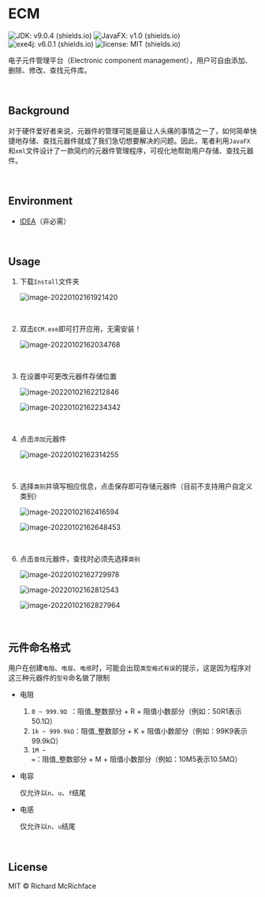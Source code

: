 # ECM

![JDK: v9.0.4 (shields.io)](https://img.shields.io/badge/JDK-v9.0.4-green) ![JavaFX: v1.0 (shields.io)](https://img.shields.io/badge/JavaFX-v1.0-green) ![exe4j: v6.0.1 (shields.io)](https://img.shields.io/badge/exe4j-v6.0.1-yellow) ![license: MIT (shields.io)](https://img.shields.io/badge/license-MIT-blue)

电子元件管理平台（Electronic component management），用户可自由添加、删除、修改、查找元件库。

<br>

## Background

对于硬件爱好者来说，元器件的管理可能是最让人头痛的事情之一了，如何简单快捷地存储、查找元器件就成了我们急切想要解决的问题。因此，笔者利用`JavaFX`和`xml`文件设计了一款简约的元器件管理程序，可视化地帮助用户存储、查找元器件。

<br>

## Environment

- [IDEA](https://www.jetbrains.com/idea/)（非必需）

<br>

## Usage

1. 下载`Install`文件夹

   ![image-20220102161921420](https://s2.loli.net/2022/01/02/8gWKJvNYP1ljVwy.png)

   <br>

2. 双击`ECM.exe`即可打开应用，无需安装！

   ![image-20220102162034768](https://s2.loli.net/2022/01/02/jIkny2XYWoJtzOE.png)

   <br>

3. 在设置中可更改元器件存储位置

   ![image-20220102162212846](https://s2.loli.net/2022/01/02/CplfwBdmSs6kLZI.png)

   ![image-20220102162234342](https://s2.loli.net/2022/01/02/NiSK4Xk5VFwuZRO.png)

   <br>

4. 点击`添加`元器件

   ![image-20220102162314255](https://s2.loli.net/2022/01/02/vZYSbQ3lP56utfN.png)

   <br>

5. 选择`类别`并填写相应信息，点击保存即可存储元器件（目前不支持用户自定义类别）

   ![image-20220102162416594](https://s2.loli.net/2022/01/02/ilCnxRr6FgkT8QX.png)

   ![image-20220102162648453](https://s2.loli.net/2022/01/02/NvZoymVI3f7D592.png)

   <br>

6. 点击`查找`元器件，查找时必须先选择`类别`

   ![image-20220102162729978](https://s2.loli.net/2022/01/02/t1QWLvlIbPo7SEJ.png)

   ![image-20220102162812543](https://s2.loli.net/2022/01/02/xHEDAfU5w1Zsehd.png)

   ![image-20220102162827964](https://s2.loli.net/2022/01/02/ouD5WHrOtMqwmyh.png)

   <br>

## 元件命名格式

用户在创建`电阻`、`电容`、`电感`时，可能会出现`类型格式有误`的提示，这是因为程序对这三种元器件的`型号`命名做了限制

- 电阻
  1. `0 ~ 999.9Ω `：阻值_整数部分 + R + 阻值小数部分（例如：50R1表示50.1Ω）
  1. `1k ~ 999.9kΩ`：阻值_整数部分 + K + 阻值小数部分（例如：99K9表示99.9kΩ）
  1. `1M ~ ∞`：阻值_整数部分 + M + 阻值小数部分（例如：10M5表示10.5MΩ）
  
- 电容

  仅允许以`n`、`u`、`f`结尾

- 电感

  仅允许以`n`、`u`结尾

  <br>

## License

MIT © Richard McRichface
      
